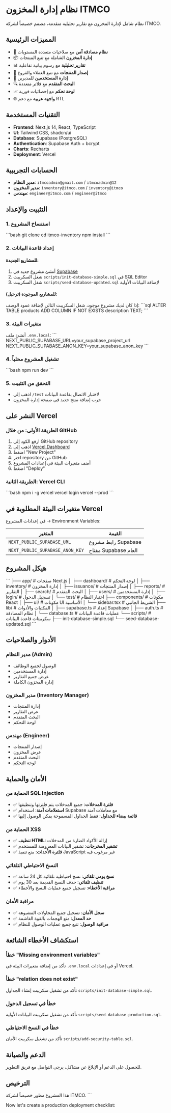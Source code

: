 # نظام إدارة المخزون ITMCO

نظام شامل لإدارة المخزون مع تقارير تحليلية متقدمة، مصمم خصيصاً لشركة ITMCO.

## المميزات الرئيسية

- 🔐 **نظام مصادقة آمن** مع صلاحيات متعددة المستويات
- 📦 **إدارة المخزون** الشاملة مع تتبع المنتجات
- 📊 **تقارير تحليلية** مع رسوم بيانية تفاعلية
- 🚀 **إصدار المنتجات** مع تتبع العملاء والفروع
- 👥 **إدارة المستخدمين** للمديرين
- 🔍 **البحث المتقدم** مع فلاتر متعددة
- 📈 **لوحة تحكم** مع إحصائيات فورية
- 🌐 **واجهة عربية** مع دعم RTL

## التقنيات المستخدمة

- **Frontend**: Next.js 14, React, TypeScript
- **UI**: Tailwind CSS, shadcn/ui
- **Database**: Supabase (PostgreSQL)
- **Authentication**: Supabase Auth + bcrypt
- **Charts**: Recharts
- **Deployment**: Vercel

## الحسابات التجريبية

- **مدير النظام**: `itmcoadmin@gmail.com` / `itmcoadmin@12`
- **مدير المخزون**: `inventory@itmco.com` / `inventory@itmco`
- **مهندس**: `engineer@itmco.com` / `engineer@itmco`

## التثبيت والإعداد

### 1. استنساخ المشروع
\`\`\`bash
git clone <repository-url>
cd itmco-inventory
npm install
\`\`\`

### 2. إعداد قاعدة البيانات

#### للمشاريع الجديدة:
1. أنشئ مشروع جديد في [Supabase](https://supabase.com)
2. شغل السكريبت `scripts/init-database-simple.sql` في SQL Editor
3. شغل السكريبت `scripts/seed-database-updated.sql` لإضافة البيانات الأولية

#### للمشاريع الموجودة (ترحيل):
إذا كان لديك مشروع موجود، شغل السكريبت التالي لإضافة عمود الوصف:
\`\`\`sql
ALTER TABLE products ADD COLUMN IF NOT EXISTS description TEXT;
\`\`\`

### 3. متغيرات البيئة
أنشئ ملف `.env.local`:
\`\`\`
NEXT_PUBLIC_SUPABASE_URL=your_supabase_project_url
NEXT_PUBLIC_SUPABASE_ANON_KEY=your_supabase_anon_key
\`\`\`

### 4. تشغيل المشروع محلياً
\`\`\`bash
npm run dev
\`\`\`

### 5. التحقق من التثبيت
- اذهب إلى `/test` لاختبار الاتصال بقاعدة البيانات
- جرب إضافة منتج جديد في صفحة إدارة المخزون

## النشر على Vercel

### الطريقة الأولى: من خلال GitHub
1. ارفع الكود إلى GitHub repository
2. اذهب إلى [Vercel Dashboard](https://vercel.com/dashboard)
3. اضغط "New Project"
4. اختر repository من GitHub
5. أضف متغيرات البيئة في إعدادات المشروع
6. اضغط "Deploy"

### الطريقة الثانية: Vercel CLI
\`\`\`bash
npm i -g vercel
vercel login
vercel --prod
\`\`\`

## متغيرات البيئة المطلوبة في Vercel

في إعدادات المشروع → Environment Variables:

| المتغير | القيمة |
|---------|--------|
| `NEXT_PUBLIC_SUPABASE_URL` | رابط مشروع Supabase |
| `NEXT_PUBLIC_SUPABASE_ANON_KEY` | مفتاح Supabase العام |

## هيكل المشروع

\`\`\`
├── app/                    # صفحات Next.js
│   ├── dashboard/         # لوحة التحكم
│   ├── inventory/         # إدارة المخزون
│   ├── issuance/          # إصدار المنتجات
│   ├── reports/           # التقارير
│   ├── search/            # البحث المتقدم
│   ├── users/             # إدارة المستخدمين
│   ├── login/             # تسجيل الدخول
│   └── test/              # اختبار النظام
├── components/            # مكونات React
│   ├── ui/               # مكونات UI الأساسية
│   └── sidebar.tsx       # الشريط الجانبي
├── lib/                  # المكتبات والأدوات
│   ├── supabase.ts       # إعداد Supabase
│   ├── auth.ts           # نظام المصادقة
│   └── database.ts       # عمليات قاعدة البيانات
└── scripts/              # سكريبتات قاعدة البيانات
    ├── init-database-simple.sql
    └── seed-database-updated.sql
\`\`\`

## الأدوار والصلاحيات

### مدير النظام (Admin)
- الوصول لجميع الوظائف
- إدارة المستخدمين
- عرض جميع التقارير
- إدارة المخزون الكاملة

### مدير المخزون (Inventory Manager)
- إدارة المنتجات
- عرض التقارير
- البحث المتقدم
- لوحة التحكم

### مهندس (Engineer)
- إصدار المنتجات
- عرض المخزون
- البحث المتقدم
- لوحة التحكم

## الأمان والحماية

### الحماية من SQL Injection
- ✅ **فلترة المدخلات**: جميع المدخلات يتم فلترتها وتنظيفها
- ✅ **استعلامات آمنة**: استخدام Supabase مع معاملات آمنة
- ✅ **قائمة بيضاء للجداول**: فقط الجداول المسموحة يمكن الوصول إليها

### الحماية من XSS
- ✅ **تنظيف HTML**: إزالة الأكواد الضارة من المدخلات
- ✅ **تشفير المخرجات**: تشفير البيانات المعروضة للمستخدم
- ✅ **فلترة الأحداث**: منع تنفيذ JavaScript غير مرغوب فيه

### النسخ الاحتياطي التلقائي
- ✅ **نسخ يومي تلقائي**: نسخ احتياطية تلقائية كل 24 ساعة
- ✅ **تنظيف تلقائي**: حذف النسخ القديمة بعد 30 يوم
- ✅ **مراقبة الأخطاء**: تسجيل جميع عمليات النسخ والأخطاء

### مراقبة الأمان
- ✅ **سجل الأمان**: تسجيل جميع المحاولات المشبوهة
- ✅ **حد المعدل**: منع الهجمات بالقوة الغاشمة
- ✅ **مراقبة الوصول**: تتبع جميع عمليات الوصول للنظام

## استكشاف الأخطاء الشائعة

### خطأ "Missing environment variables"
تأكد من إضافة متغيرات البيئة في `.env.local` أو في إعدادات Vercel.

### خطأ "relation does not exist"
تأكد من تشغيل سكريبت إنشاء الجداول `scripts/init-database-simple.sql`.

### خطأ في تسجيل الدخول
تأكد من تشغيل سكريبت البيانات الأولية `scripts/seed-database-production.sql`.

### خطأ في النسخ الاحتياطي
تأكد من تشغيل سكريبت الأمان `scripts/add-security-table.sql`.

## الدعم والصيانة

للحصول على الدعم أو الإبلاغ عن مشاكل، يرجى التواصل مع فريق التطوير.

## الترخيص

هذا المشروع مطور خصيصاً لشركة ITMCO.
\`\`\`

Now let's create a production deployment checklist:
